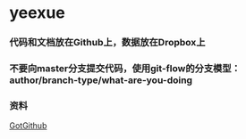 yeexue
======


### 代码和文档放在Github上，数据放在Dropbox上

### 不要向master分支提交代码，使用git-flow的分支模型：author/branch-type/what-are-you-doing

### 资料
[GotGithub](http://www.worldhello.net/gotgithub/)

